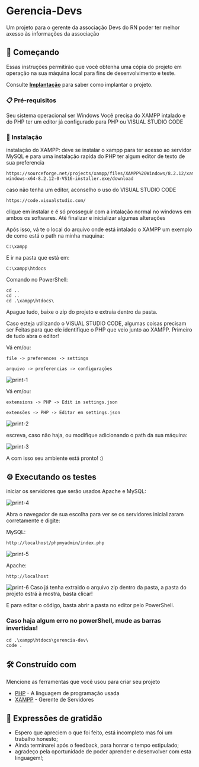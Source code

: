 # Gerencia-Devs

Um projeto para o gerente da associação Devs do RN poder ter melhor axesso às informações da associação

## 🚀 Começando

Essas instruções permitirão que você obtenha uma cópia do projeto em operação na sua máquina local para fins de desenvolvimento e teste.

Consulte **[Implantação](#-implanta%C3%A7%C3%A3o)** para saber como implantar o projeto.

### 📋 Pré-requisitos

Seu sistema operacional ser Windows
Você precisa do XAMPP intalado e do PHP
ter um editor já configurado para PHP ou VISUAL STUDIO CODE

### 🔧 Instalação

instalação do XAMPP:
    deve se instalar o xampp para ter acesso ao servidor
    MySQL e para uma instalação rapida do PHP
    ter algum editor de texto de sua preferencia

```
https://sourceforge.net/projects/xampp/files/XAMPP%20Windows/8.2.12/xampp-windows-x64-8.2.12-0-VS16-installer.exe/download
```
caso não tenha um editor, aconselho o uso do VISUAL STUDIO CODE
```
https://code.visualstudio.com/
```
clique em instalar e é só prosseguir com a intalação normal no windows em ambos os softwares.
Até finalizar e inicializar algumas alterações

Após isso, vá te o local do arquivo onde está intalado o XAMPP 
um exemplo de como está o path na minha maquina:
```
C:\xampp
```
E ir na pasta que está em:
```
C:\xampp\htdocs
```
Comando no PowerShell:
```
cd ..
cd ..
cd .\xampp\htdocs\
```
Apague tudo, baixe o zip do projeto e extraia dentro da pasta.

Caso esteja utilizando o VISUAL STUDIO CODE, algumas coisas precisam ser
Feitas para que ele identifique o PHP que veio junto ao XAMPP.
Primeiro de tudo abra o editor!

Vá em/ou:
```
file -> preferences -> settings
```
```
arquivo -> preferencias -> configurações
```
<img src="/img/guide-1.png" alt="print-1">

Vá em/ou:
```
extensions -> PHP -> Edit in settings.json
```
```
extensões -> PHP -> Editar em settings.json
```
<img src="/img/guide-2.png" alt="print-2">

escreva, caso não haja, ou modifique adicionando o path da sua máquina:

<img src="/img/guide-3.png" alt="print-3">

A com isso seu ambiente está pronto! :)

## ⚙️ Executando os testes

iniciar os servidores que serão usados Apache e MySQL:

<img src="/img/guide-4.png" alt="print-4">

Abra o navegador de sua escolha para ver se os servidores inicializaram corretamente e digite:

MySQL:

```
http://localhost/phpmyadmin/index.php
```
<img src="/img/guide-5.png" alt="print-5">

Apache:
```
http://localhost
```
<img src="/img/guide-6.png" alt="print-6">
Caso já tenha extraido o arquivo zip dentro da pasta, a pasta do projeto estrá à mostra, basta clicar!

E para editar o código, basta abrir a pasta no editor pelo PowerShell.
### Caso haja algum erro no powerShell, mude as barras invertidas!
```
cd .\xampp\htdocs\gerencia-dev\
code .
```

## 🛠️ Construído com

Mencione as ferramentas que você usou para criar seu projeto

* [PHP](https://www.php.net/manual/en/index.php) - A linguagem de programação usada
* [XAMPP](https://www.apachefriends.org/docs/) - Gerente de Servidores

## 🎁 Expressões de gratidão

* Espero que apreciem o que foi feito, está incompleto mas foi um trabalho honesto;
* Ainda terminarei após o feedback, para honrar o tempo estipulado;
* agradeço pela oportunidade de poder aprender e desenvolver com esta linguagem!;
